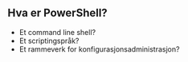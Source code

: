 ## Hva er PowerShell? <!-- .element:  data-id="title" -->

- Et command line shell? <!-- .element: class="fragment fade-in" -->
- Et scriptingspråk? <!-- .element: class="fragment fade-in" -->
- Et rammeverk for konfigurasjonsadministrasjon? <!-- .element: class="fragment fade-in" -->
